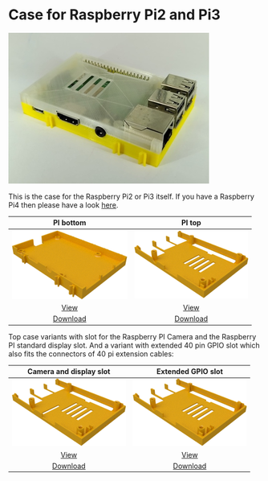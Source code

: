 # Case for Raspberry Pi2 and Pi3

<img src="./images/pi3.jpg"/>

This is the case for the Raspberry Pi2 or Pi3 itself. If you have a Raspberry
Pi4 then please have a look [here](../pi4).

| PI bottom | PI top |
|:---:|:---:|
| ![Bottom case](./images/pi_bottom.png) | ![Top case](./images/pi_top.png) |
| [View](pi_bottom.stl) | [View](pi_top.stl) |
| [Download](pi_bottom.stl?raw=true) | [Download](pi_top.stl?raw=true) |

Top case variants with slot for the Raspberry PI Camera and the Raspberry PI standard display slot. And a variant with extended 40 pin GPIO slot which also fits the connectors of 40 pi extension cables:

| Camera and display slot | Extended GPIO slot |
|:---:|:---:|
| ![Slot for camera and display](./images/pi_top_with_ribbon_slot.png) | ![Extended GPIO slot](./images/top_extended.png) |
| [View](pi_top_with_ribbon_slot.stl) | [View](top_extended.stl) |
| [Download](pi_top_with_ribbon_slot.stl?raw=true) | [Download](top_extended.stl?raw=true) |
